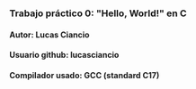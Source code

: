 ### Trabajo práctico 0: "Hello, World!" en C
#### Autor: Lucas Ciancio
#### Usuario github: lucasciancio
#### Compilador usado: GCC (standard C17)
